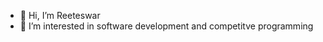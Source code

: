 - 👋 Hi, I’m Reeteswar
- 👀 I’m interested in software development and competitve programming


<!---
Rajguru4/Rajguru4 is a ✨ special ✨ repository because its `README.md` (this file) appears on your GitHub profile.
You can click the Preview link to take a look at your changes.
--->

